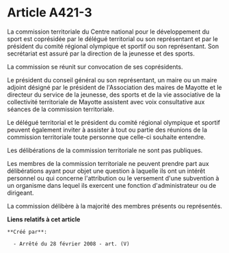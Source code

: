 # Article A421-3

La commission territoriale du Centre national pour le développement du sport est coprésidée par le délégué territorial ou son
représentant et par le président du comité régional olympique et sportif ou son représentant. Son secrétariat est assuré par
la direction de la jeunesse et des sports.

La commission se réunit sur convocation de ses coprésidents.

Le président du conseil général ou son représentant, un maire ou un maire adjoint désigné par le président de l'Association
des maires de Mayotte et le directeur du service de la jeunesse, des sports et de la vie associative de la collectivité
territoriale de Mayotte assistent avec voix consultative aux séances de la commission territoriale.

Le délégué territorial et le président du comité régional olympique et sportif peuvent également inviter à assister à tout ou
partie des réunions de la commission territoriale toute personne que celle-ci souhaite entendre.

Les délibérations de la commission territoriale ne sont pas publiques.

Les membres de la commission territoriale ne peuvent prendre part aux délibérations ayant pour objet une question à laquelle
ils ont un intérêt personnel ou qui concerne l'attribution ou le versement d'une subvention à un organisme dans lequel ils
exercent une fonction d'administrateur ou de dirigeant.

La commission délibère à la majorité des membres présents ou représentés.

**Liens relatifs à cet article**

	**Créé par**:

	  - Arrêté du 28 février 2008 - art. (V)
